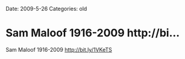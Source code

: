 Date: 2009-5-26
Categories: old

# Sam Maloof 1916-2009 http://bi...

Sam Maloof 1916-2009 <a href="http://bit.ly/1VKeTS" rel="nofollow">http://bit.ly/1VKeTS</a>

